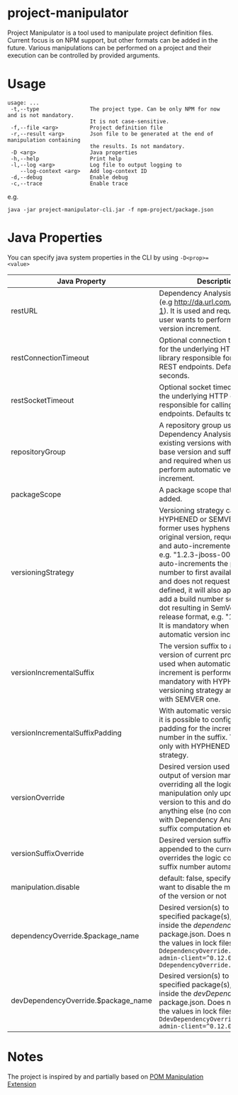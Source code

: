 # project-manipulator

Project Manipulator is a tool used to manipulate project definition files. Current focus is on NPM support, but other formats can be added in the future.
Various manipulations can be performed on a project and their execution can be controlled by provided arguments.


# Usage

```
usage: ...
 -t,--type                The project type. Can be only NPM for now and is not mandatory.
                          It is not case-sensitive.
 -f,--file <arg>          Project definition file
 -r,--result <arg>        Json file to be generated at the end of manipulation containing
                          the results. Is not mandatory.
 -D <arg>                 Java properties
 -h,--help                Print help
 -l,--log <arg>           Log file to output logging to
    --log-context <arg>   Add log-context ID
 -d,--debug               Enable debug
 -c,--trace               Enable trace
```
e.g.
```
java -jar project-manipulator-cli.jar -f npm-project/package.json
```

# Java Properties

You can specify java system properties in the CLI by using `-D<prop>=<value>`

| Java Property | Description |
| --- | --- |
| restURL | Dependency Analysis REST URL (e.g http://da.url.com/da/rest/v-1). It is used and required when user wants to perform automatic version increment. |
| restConnectionTimeout | Optional connection timeout to set for the underlying HTTP client library responsible for calling the REST endpoints. Defaults to 30 seconds.|
| restSocketTimeout | Optional socket timeout to set for the underlying HTTP client library responsible for calling the REST endpoints. Defaults to 10 minutes.|
| repositoryGroup | A repository group used by Dependency Analysis to read existing versions with the same base version and suffix. It is used and required when user wants to perform automatic version increment. |
| packageScope | A package scope that should be added. |
| versioningStrategy | Versioning strategy can be either HYPHENED or SEMVER. The former uses hyphens between the original version, requested suffix and auto-incremented number, e.g. "1.2.3-jboss-001". The latter auto-increments the patch number to first available number and does not request suffix. If defined, it will also append it and add a build number separated by a dot resulting in SemVer pre-release format, e.g. "1.2.0-rc.1". It is mandatory when requesting automatic version increment. |
| versionIncrementalSuffix | The version suffix to append to version of current project. It is used when automatic version increment is performed. It is mandatory with HYPHENED versioning strategy and optional with SEMVER one. |
| versionIncrementalSuffixPadding | With automatic version increment, it is possible to configure zero-padding for the incremented number in the suffix. This is used only with HYPHENED versioning strategy. |
| versionOverride | Desired version used as the output of version manipulation overriding all the logic. If set, the manipulation only updates project version to this and does not do anything else (no communication with Dependency Analysis, no suffix computation etc). |
| versionSuffixOverride | Desired version suffix, that will be appended to the current version. It overrides the logic computing the suffix number automatically. |
| manipulation.disable | default: false, specify whether you want to disable the manipulation of the version or not |
| dependencyOverride.$package_name | Desired version(s) to apply to the specified package(s), if listed inside the _dependencies_ in package.json. Does not replace the values in lock files. Example: `-DdependencyOverride.keycloak-admin-client=^0.12.0 -DdependencyOverride.async=1.5.2`|
| devDependencyOverride.$package_name | Desired version(s) to apply to the specified package(s), if listed inside the _devDependencies_ in package.json. Does not replace the values in lock files. Example: `-DdevDependencyOverride.keycloak-admin-client=^0.12.0`|


# Notes

The project is inspired by and partially based on
[POM Manipulation Extension](https://github.com/release-engineering/pom-manipulation-ext)
